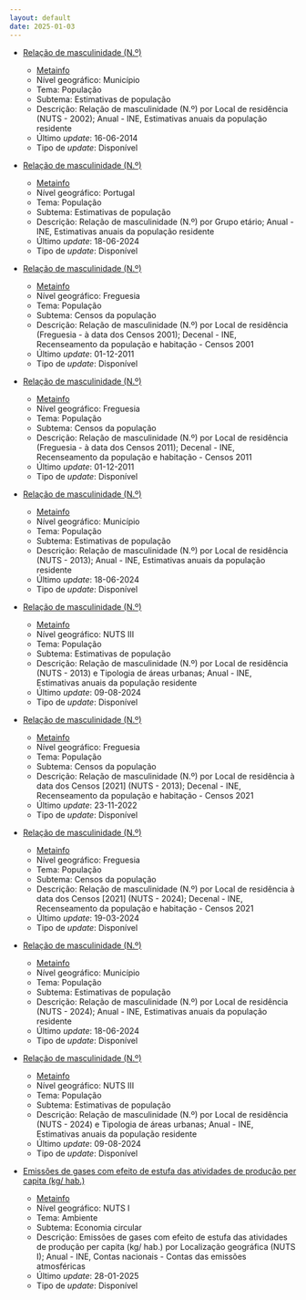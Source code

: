 ```yaml
---
layout: default
date: 2025-01-03
---
```

* [Relação de masculinidade (N.º)](https://www.ine.pt/xportal/xmain?xpid=INE&xpgid=ine_indicadores&indOcorrCod=0000606&contexto=bd&selTab=tab2)
  * [Metainfo](https://www.ine.pt/bddXplorer/htdocs/minfo.jsp?var_cd=0000606&lingua=PT)
  * Nível geográfico: Município
  * Tema: População
  * Subtema: Estimativas de população
  * Descrição: Relação de masculinidade (N.º) por Local de residência (NUTS - 2002); Anual - INE, Estimativas anuais da população residente
  * Último _update_: 16-06-2014
  * Tipo de _update_: Disponível

* [Relação de masculinidade (N.º)](https://www.ine.pt/xportal/xmain?xpid=INE&xpgid=ine_indicadores&indOcorrCod=0001275&contexto=bd&selTab=tab2)
  * [Metainfo](https://www.ine.pt/bddXplorer/htdocs/minfo.jsp?var_cd=0001275&lingua=PT)
  * Nível geográfico: Portugal
  * Tema: População
  * Subtema: Estimativas de população
  * Descrição: Relação de masculinidade (N.º) por Grupo etário; Anual - INE, Estimativas anuais da população residente
  * Último _update_: 18-06-2024
  * Tipo de _update_: Disponível

* [Relação de masculinidade (N.º)](https://www.ine.pt/xportal/xmain?xpid=INE&xpgid=ine_indicadores&indOcorrCod=0006038&contexto=bd&selTab=tab2)
  * [Metainfo](https://www.ine.pt/bddXplorer/htdocs/minfo.jsp?var_cd=0006038&lingua=PT)
  * Nível geográfico: Freguesia
  * Tema: População
  * Subtema: Censos da população
  * Descrição: Relação de masculinidade (N.º) por Local de residência (Freguesia - à data dos Censos 2001); Decenal - INE, Recenseamento da população e habitação - Censos 2001
  * Último _update_: 01-12-2011
  * Tipo de _update_: Disponível

* [Relação de masculinidade (N.º)](https://www.ine.pt/xportal/xmain?xpid=INE&xpgid=ine_indicadores&indOcorrCod=0006043&contexto=bd&selTab=tab2)
  * [Metainfo](https://www.ine.pt/bddXplorer/htdocs/minfo.jsp?var_cd=0006043&lingua=PT)
  * Nível geográfico: Freguesia
  * Tema: População
  * Subtema: Censos da população
  * Descrição: Relação de masculinidade (N.º) por Local de residência (Freguesia - à data dos Censos 2011); Decenal - INE, Recenseamento da população e habitação - Censos 2011
  * Último _update_: 01-12-2011
  * Tipo de _update_: Disponível

* [Relação de masculinidade (N.º)](https://www.ine.pt/xportal/xmain?xpid=INE&xpgid=ine_indicadores&indOcorrCod=0008257&contexto=bd&selTab=tab2)
  * [Metainfo](https://www.ine.pt/bddXplorer/htdocs/minfo.jsp?var_cd=0008257&lingua=PT)
  * Nível geográfico: Município
  * Tema: População
  * Subtema: Estimativas de população
  * Descrição: Relação de masculinidade (N.º) por Local de residência (NUTS - 2013); Anual - INE, Estimativas anuais da população residente
  * Último _update_: 18-06-2024
  * Tipo de _update_: Disponível

* [Relação de masculinidade (N.º)](https://www.ine.pt/xportal/xmain?xpid=INE&xpgid=ine_indicadores&indOcorrCod=0008852&contexto=bd&selTab=tab2)
  * [Metainfo](https://www.ine.pt/bddXplorer/htdocs/minfo.jsp?var_cd=0008852&lingua=PT)
  * Nível geográfico: NUTS III
  * Tema: População
  * Subtema: Estimativas de população
  * Descrição: Relação de masculinidade (N.º) por Local de residência (NUTS - 2013) e Tipologia de áreas urbanas; Anual - INE, Estimativas anuais da população residente
  * Último _update_: 09-08-2024
  * Tipo de _update_: Disponível

* [Relação de masculinidade (N.º)](https://www.ine.pt/xportal/xmain?xpid=INE&xpgid=ine_indicadores&indOcorrCod=0011612&contexto=bd&selTab=tab2)
  * [Metainfo](https://www.ine.pt/bddXplorer/htdocs/minfo.jsp?var_cd=0011612&lingua=PT)
  * Nível geográfico: Freguesia
  * Tema: População
  * Subtema: Censos da população
  * Descrição: Relação de masculinidade (N.º) por Local de residência à data dos Censos [2021] (NUTS - 2013); Decenal - INE, Recenseamento da população e habitação - Censos 2021
  * Último _update_: 23-11-2022
  * Tipo de _update_: Disponível

* [Relação de masculinidade (N.º)](https://www.ine.pt/xportal/xmain?xpid=INE&xpgid=ine_indicadores&indOcorrCod=0012279&contexto=bd&selTab=tab2)
  * [Metainfo](https://www.ine.pt/bddXplorer/htdocs/minfo.jsp?var_cd=0012279&lingua=PT)
  * Nível geográfico: Freguesia
  * Tema: População
  * Subtema: Censos da população
  * Descrição: Relação de masculinidade (N.º) por Local de residência à data dos Censos [2021] (NUTS - 2024); Decenal - INE, Recenseamento da população e habitação - Censos 2021
  * Último _update_: 19-03-2024
  * Tipo de _update_: Disponível

* [Relação de masculinidade (N.º)](https://www.ine.pt/xportal/xmain?xpid=INE&xpgid=ine_indicadores&indOcorrCod=0012908&contexto=bd&selTab=tab2)
  * [Metainfo](https://www.ine.pt/bddXplorer/htdocs/minfo.jsp?var_cd=0012908&lingua=PT)
  * Nível geográfico: Município
  * Tema: População
  * Subtema: Estimativas de população
  * Descrição: Relação de masculinidade (N.º) por Local de residência (NUTS - 2024); Anual - INE, Estimativas anuais da população residente
  * Último _update_: 18-06-2024
  * Tipo de _update_: Disponível

* [Relação de masculinidade (N.º)](https://www.ine.pt/xportal/xmain?xpid=INE&xpgid=ine_indicadores&indOcorrCod=0013352&contexto=bd&selTab=tab2)
  * [Metainfo](https://www.ine.pt/bddXplorer/htdocs/minfo.jsp?var_cd=0013352&lingua=PT)
  * Nível geográfico: NUTS III
  * Tema: População
  * Subtema: Estimativas de população
  * Descrição: Relação de masculinidade (N.º) por Local de residência (NUTS - 2024) e Tipologia de áreas urbanas; Anual - INE, Estimativas anuais da população residente
  * Último _update_: 09-08-2024
  * Tipo de _update_: Disponível

* [Emissões de gases com efeito de estufa das atividades de produção per capita (kg/ hab.)](https://www.ine.pt/xportal/xmain?xpid=INE&xpgid=ine_indicadores&indOcorrCod=0014149&contexto=bd&selTab=tab2)
  * [Metainfo](https://www.ine.pt/bddXplorer/htdocs/minfo.jsp?var_cd=0014149&lingua=PT)
  * Nível geográfico: NUTS I
  * Tema: Ambiente
  * Subtema: Economia circular
  * Descrição: Emissões de gases com efeito de estufa das atividades de produção per capita (kg/ hab.) por Localização geográfica (NUTS I); Anual - INE, Contas nacionais - Contas das emissões atmosféricas
  * Último _update_: 28-01-2025
  * Tipo de _update_: Disponível

